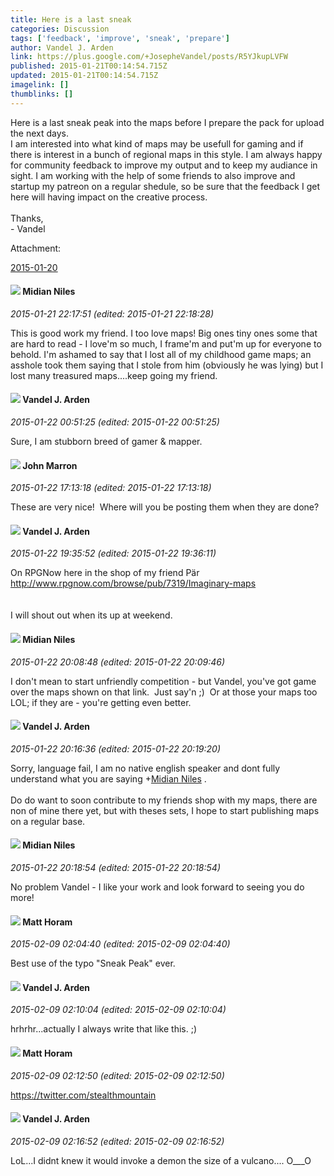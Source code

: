 ```yaml
---
title: Here is a last sneak
categories: Discussion
tags: ['feedback', 'improve', 'sneak', 'prepare']
author: Vandel J. Arden
link: https://plus.google.com/+JosepheVandel/posts/R5YJkupLVFW
published: 2015-01-21T00:14:54.715Z
updated: 2015-01-21T00:14:54.715Z
imagelink: []
thumblinks: []
---
```


Here is a last sneak peak into the maps before I prepare the pack for upload the next days.<br />I am interested into what kind of maps may be usefull for gaming and if there is interest in a bunch of regional maps in this style. I am always happy for community feedback to improve my output and to keep my audiance in sight. I am working with the help of some friends to also improve and startup my patreon on a regular shedule, so be sure that the feedback I get here will having impact on the creative process.<br /><br />Thanks,<br />- Vandel


Attachment:

<a href='https://plus.google.com/photos/110379071860057622816/albums/6106580344233924113?sqi=100084733231320276299&sqsi=495ab0e7-7352-40c7-9718-677d19c9273e'>2015-01-20</a>


<div id='comment z13kynbaztzqtjyoj04cc3woosb5tblj1ys0k'>
  <h4><img src='{{site.baseurl}}//images/avatars/102244069314605948434_photo.jpg'> Midian Niles</h4>
      <p><cite>2015-01-21 22:17:51 (edited: 2015-01-21 22:18:28)</cite></p>
        <p>This is good work my friend. I too love maps! Big ones tiny ones some that are hard to read - I love&#39;m so much, I frame&#39;m and put&#39;m up for everyone to behold. I&#39;m ashamed to say that I lost all of my childhood game maps; an asshole took them saying that I stole from him (obviously he was lying) but I lost many treasured maps....﻿keep going my friend.</p>
</div>
        

<div id='comment z13kynbaztzqtjyoj04cc3woosb5tblj1ys0k'>
  <h4><img src='{{site.baseurl}}//images/avatars/110379071860057622816_photo.jpg'> Vandel J. Arden</h4>
      <p><cite>2015-01-22 00:51:25 (edited: 2015-01-22 00:51:25)</cite></p>
        <p>Sure, I am stubborn breed of gamer &amp; mapper.</p>
</div>
        

<div id='comment z13kynbaztzqtjyoj04cc3woosb5tblj1ys0k'>
  <h4><img src='{{site.baseurl}}//images/avatars/100795039225888518108_photo.jpg'> John Marron</h4>
      <p><cite>2015-01-22 17:13:18 (edited: 2015-01-22 17:13:18)</cite></p>
        <p>These are very nice!  Where will you be posting them when they are done?</p>
</div>
        

<div id='comment z13kynbaztzqtjyoj04cc3woosb5tblj1ys0k'>
  <h4><img src='{{site.baseurl}}//images/avatars/110379071860057622816_photo.jpg'> Vandel J. Arden</h4>
      <p><cite>2015-01-22 19:35:52 (edited: 2015-01-22 19:36:11)</cite></p>
        <p>On RPGNow here in the shop of my friend Pär<br /><a href="http://www.rpgnow.com/browse/pub/7319/Imaginary-maps" class="ot-anchor">http://www.rpgnow.com/browse/pub/7319/Imaginary-maps</a><br /><br /><br />I will shout out when its up at weekend.</p>
</div>
        

<div id='comment z13kynbaztzqtjyoj04cc3woosb5tblj1ys0k'>
  <h4><img src='{{site.baseurl}}//images/avatars/102244069314605948434_photo.jpg'> Midian Niles</h4>
      <p><cite>2015-01-22 20:08:48 (edited: 2015-01-22 20:09:46)</cite></p>
        <p>I don&#39;t mean to start unfriendly competition - but Vandel, you&#39;ve got game over the maps shown on that link.  Just say&#39;n ;)  Or at those your maps too LOL; if they are - you&#39;re getting even better.</p>
</div>
        

<div id='comment z13kynbaztzqtjyoj04cc3woosb5tblj1ys0k'>
  <h4><img src='{{site.baseurl}}//images/avatars/110379071860057622816_photo.jpg'> Vandel J. Arden</h4>
      <p><cite>2015-01-22 20:16:36 (edited: 2015-01-22 20:19:20)</cite></p>
        <p>Sorry, language fail, I am no native english speaker and dont fully understand what you are saying <span class="proflinkWrapper"><span class="proflinkPrefix">+</span><a class="proflink" href="https://plus.google.com/102244069314605948434" oid="102244069314605948434">Midian Niles</a></span> .<br /><br />Do do want to soon contribute to my friends shop with my maps, there are non of mine there yet, but with theses sets, I hope to start publishing maps on a regular base.</p>
</div>
        

<div id='comment z13kynbaztzqtjyoj04cc3woosb5tblj1ys0k'>
  <h4><img src='{{site.baseurl}}//images/avatars/102244069314605948434_photo.jpg'> Midian Niles</h4>
      <p><cite>2015-01-22 20:18:54 (edited: 2015-01-22 20:18:54)</cite></p>
        <p>No problem Vandel - I like your work and look forward to seeing you do more!</p>
</div>
        

<div id='comment z13kynbaztzqtjyoj04cc3woosb5tblj1ys0k'>
  <h4><img src='{{site.baseurl}}//images/avatars/105472060898626050077_photo.jpg'> Matt Horam</h4>
      <p><cite>2015-02-09 02:04:40 (edited: 2015-02-09 02:04:40)</cite></p>
        <p>Best use of the typo &quot;Sneak Peak&quot; ever.</p>
</div>
        

<div id='comment z13kynbaztzqtjyoj04cc3woosb5tblj1ys0k'>
  <h4><img src='{{site.baseurl}}//images/avatars/110379071860057622816_photo.jpg'> Vandel J. Arden</h4>
      <p><cite>2015-02-09 02:10:04 (edited: 2015-02-09 02:10:04)</cite></p>
        <p>hrhrhr...actually I always write that like this. ;)</p>
</div>
        

<div id='comment z13kynbaztzqtjyoj04cc3woosb5tblj1ys0k'>
  <h4><img src='{{site.baseurl}}//images/avatars/105472060898626050077_photo.jpg'> Matt Horam</h4>
      <p><cite>2015-02-09 02:12:50 (edited: 2015-02-09 02:12:50)</cite></p>
        <p><a href="https://twitter.com/stealthmountain" class="ot-anchor">https://twitter.com/stealthmountain</a></p>
</div>
        

<div id='comment z13kynbaztzqtjyoj04cc3woosb5tblj1ys0k'>
  <h4><img src='{{site.baseurl}}//images/avatars/110379071860057622816_photo.jpg'> Vandel J. Arden</h4>
      <p><cite>2015-02-09 02:16:52 (edited: 2015-02-09 02:16:52)</cite></p>
        <p>LoL...I didnt knew it would invoke a demon the size of a vulcano.... O___O</p>
</div>
        